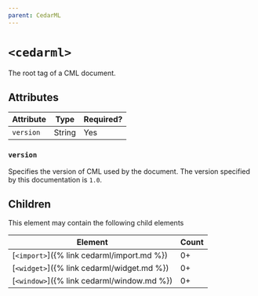 ```yaml
---
parent: CedarML
---
```

# `<cedarml>`
The root tag of a CML document.

## Attributes

| Attribute | Type   | Required? |
|-----------|--------|-----------|
| `version` | String | Yes       |

### `version`
Specifies the version of CML used by the document. The version specified by
this documentation is `1.0`.

## Children
This element may contain the following child elements

| Element                                    | Count |
|--------------------------------------------|-------|
| [`<import>`]({% link cedarml/import.md %}) | 0+    |
| [`<widget>`]({% link cedarml/widget.md %}) | 0+    |
| [`<window>`]({% link cedarml/window.md %}) | 0+    |
